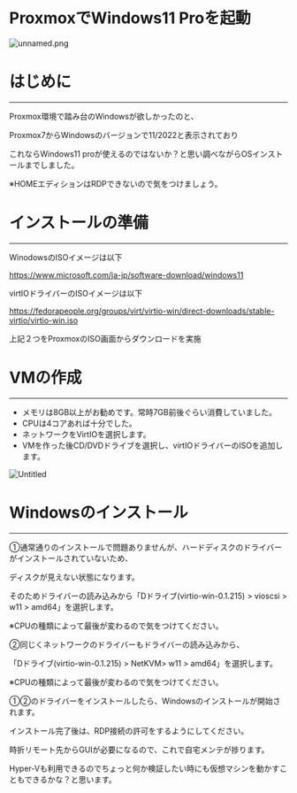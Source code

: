 # ProxmoxでWindows11 Proを起動

![unnamed.png](Proxmox%E3%81%A6%E3%82%99VM%E4%BD%9C%E6%88%90%E5%BE%8C%E3%81%AEAgent%E5%B0%8E%E5%85%A5%2007556cbc1877471eb16cfa7aa913b428/unnamed.png)

# はじめに

---

Proxmox環境で踏み台のWindowsが欲しかったのと、

Proxmox7からWindowsのバージョンで11/2022と表示されており

これならWindows11 proが使えるのではないか？と思い調べながらOSインストールまでしました。

※HOMEエディションはRDPできないので気をつけましょう。

# インストールの準備

---

WinodowsのISOイメージは以下

https://www.microsoft.com/ja-jp/software-download/windows11

virtIOドライバーのISOイメージは以下

https://fedorapeople.org/groups/virt/virtio-win/direct-downloads/stable-virtio/virtio-win.iso

上記２つをProxmoxのISO画面からダウンロードを実施

# VMの作成

---

- メモリは8GB以上がお勧めです。常時7GB前後ぐらい消費していました。
- CPUは4コアあれば十分でした。
- ネットワークをVirtIOを選択します。
- VMを作った後CD/DVDドライブを選択し、virtIOドライバーのISOを追加します。

![Untitled](Proxmox%E3%81%A6%E3%82%99Windows11%20Pro%E3%82%92%E8%B5%B7%E5%8B%95%20cc40147afdf545f1bde82ed31517f8a4/Untitled.png)

# Windowsのインストール

---

①通常通りのインストールで問題ありませんが、ハードディスクのドライバーがインストールされていないため、

ディスクが見えない状態になります。

そのためドライバーの読み込みから「Dドライブ(virtio-win-0.1.215) > vioscsi > w11 > amd64」を選択します。

※CPUの種類によって最後が変わるので気をつけてください。

②同じくネットワークのドライバーもドライバーの読み込みから、

「Dドライブ(virtio-win-0.1.215) > NetKVM> w11 > amd64」を選択します。

※CPUの種類によって最後が変わるので気をつけてください。

①②のドライバーをインストールしたら、Windowsのインストールが開始されます。

インストール完了後は、RDP接続の許可をするようにしてください。

時折リモート先からGUIが必要になるので、これで自宅メンテが捗ります。

Hyper-Vも利用できるのでちょっと何か検証したい時にも仮想マシンを動かすこともできるかな？と思います。